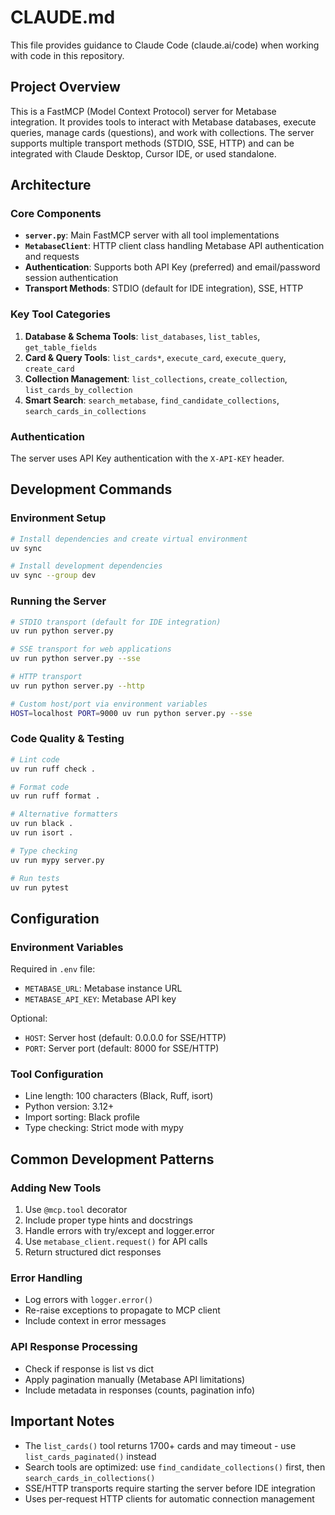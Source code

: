 # CLAUDE.md

This file provides guidance to Claude Code (claude.ai/code) when working with code in this repository.

## Project Overview

This is a FastMCP (Model Context Protocol) server for Metabase integration. It provides tools to interact with Metabase databases, execute queries, manage cards (questions), and work with collections. The server supports multiple transport methods (STDIO, SSE, HTTP) and can be integrated with Claude Desktop, Cursor IDE, or used standalone.

## Architecture

### Core Components

- **`server.py`**: Main FastMCP server with all tool implementations
- **`MetabaseClient`**: HTTP client class handling Metabase API authentication and requests
- **Authentication**: Supports both API Key (preferred) and email/password session authentication
- **Transport Methods**: STDIO (default for IDE integration), SSE, HTTP

### Key Tool Categories

1. **Database & Schema Tools**: `list_databases`, `list_tables`, `get_table_fields`
2. **Card & Query Tools**: `list_cards*`, `execute_card`, `execute_query`, `create_card`
3. **Collection Management**: `list_collections`, `create_collection`, `list_cards_by_collection`
4. **Smart Search**: `search_metabase`, `find_candidate_collections`, `search_cards_in_collections`

### Authentication

The server uses API Key authentication with the `X-API-KEY` header.

## Development Commands

### Environment Setup
```bash
# Install dependencies and create virtual environment
uv sync

# Install development dependencies
uv sync --group dev
```

### Running the Server
```bash
# STDIO transport (default for IDE integration)
uv run python server.py

# SSE transport for web applications
uv run python server.py --sse

# HTTP transport
uv run python server.py --http

# Custom host/port via environment variables
HOST=localhost PORT=9000 uv run python server.py --sse
```

### Code Quality & Testing
```bash
# Lint code
uv run ruff check .

# Format code
uv run ruff format .

# Alternative formatters
uv run black .
uv run isort .

# Type checking
uv run mypy server.py

# Run tests
uv run pytest
```

## Configuration

### Environment Variables
Required in `.env` file:
- `METABASE_URL`: Metabase instance URL
- `METABASE_API_KEY`: Metabase API key

Optional:
- `HOST`: Server host (default: 0.0.0.0 for SSE/HTTP)
- `PORT`: Server port (default: 8000 for SSE/HTTP)

### Tool Configuration
- Line length: 100 characters (Black, Ruff, isort)
- Python version: 3.12+
- Import sorting: Black profile
- Type checking: Strict mode with mypy

## Common Development Patterns

### Adding New Tools
1. Use `@mcp.tool` decorator
2. Include proper type hints and docstrings
3. Handle errors with try/except and logger.error
4. Use `metabase_client.request()` for API calls
5. Return structured dict responses

### Error Handling
- Log errors with `logger.error()`
- Re-raise exceptions to propagate to MCP client
- Include context in error messages

### API Response Processing
- Check if response is list vs dict
- Apply pagination manually (Metabase API limitations)
- Include metadata in responses (counts, pagination info)

## Important Notes

- The `list_cards()` tool returns 1700+ cards and may timeout - use `list_cards_paginated()` instead
- Search tools are optimized: use `find_candidate_collections()` first, then `search_cards_in_collections()`
- SSE/HTTP transports require starting the server before IDE integration
- Uses per-request HTTP clients for automatic connection management
